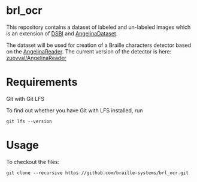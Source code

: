 # brl_ocr

This repository contains a dataset of labeled and un-labeled images
which is an extension of [DSBI](https://github.com/yeluo1994/DSBI) and [AngelinaDataset](https://github.com/IlyaOvodov/AngelinaDataset).

The dataset will be used for creation of a Braille characters detector based on the [AngelinaReader](https://github.com/IlyaOvodov/AngelinaReader).
The current version of the detector is here: [zuevval/AngelinaReader](https://github.com/zuevval/AngelinaReader)

# Requirements
Git with Git LFS

To find out whether you have Git with LFS installed, run 

```git lfs --version```

# Usage
To checkout the files:

```git clone --recursive https://github.com/braille-systems/brl_ocr.git```

